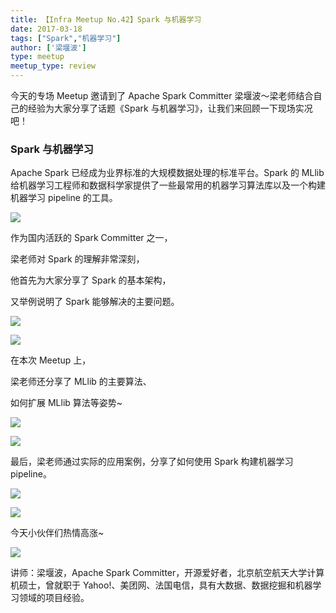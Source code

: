 ```yaml
---
title: 【Infra Meetup No.42】Spark 与机器学习 
date: 2017-03-18
tags: ["Spark","机器学习"]
author: ['梁堰波']
type: meetup
meetup_type: review
---
```



今天的专场 Meetup 邀请到了 Apache Spark Committer 梁堰波～梁老师结合自己的经验为大家分享了话题《Spark 与机器学习》，让我们来回顾一下现场实况吧！

### Spark 与机器学习

Apache Spark 已经成为业界标准的大规模数据处理的标准平台。Spark 的 MLlib 给机器学习工程师和数据科学家提供了一些最常用的机器学习算法库以及一个构建机器学习 pipeline 的工具。

![](http://upload-images.jianshu.io/upload_images/542677-c49c62f48772a724?imageMogr2/auto-orient/strip%7CimageView2/2/w/1240)

作为国内活跃的 Spark Committer 之一，

梁老师对 Spark 的理解非常深刻，

他首先为大家分享了 Spark 的基本架构，

又举例说明了 Spark 能够解决的主要问题。

![](http://upload-images.jianshu.io/upload_images/542677-35d9f1eed2c66129?imageMogr2/auto-orient/strip%7CimageView2/2/w/1240)

![](http://upload-images.jianshu.io/upload_images/542677-321fc54c2e6e2f2c?imageMogr2/auto-orient/strip%7CimageView2/2/w/1240)

在本次 Meetup 上，

梁老师还分享了 MLlib 的主要算法、

如何扩展 MLlib 算法等姿势~

![](http://upload-images.jianshu.io/upload_images/542677-2eca4409a6ce5cba?imageMogr2/auto-orient/strip%7CimageView2/2/w/1240)

![](http://upload-images.jianshu.io/upload_images/542677-c07ee560f55cf398?imageMogr2/auto-orient/strip%7CimageView2/2/w/1240)

最后，梁老师通过实际的应用案例，分享了如何使用 Spark 构建机器学习 pipeline。

![](http://upload-images.jianshu.io/upload_images/542677-f7814bc74f5ce324?imageMogr2/auto-orient/strip%7CimageView2/2/w/1240)

![](http://upload-images.jianshu.io/upload_images/542677-fc0a61ed1dd55a90?imageMogr2/auto-orient/strip%7CimageView2/2/w/1240)

今天小伙伴们热情高涨~

![](http://upload-images.jianshu.io/upload_images/542677-67206d387494bd0c?imageMogr2/auto-orient/strip%7CimageView2/2/w/1240)

讲师：梁堰波，Apache Spark Committer，开源爱好者，北京航空航天大学计算机硕士，曾就职于 Yahoo!、美团网、法国电信，具有大数据、数据挖掘和机器学习领域的项目经验。
